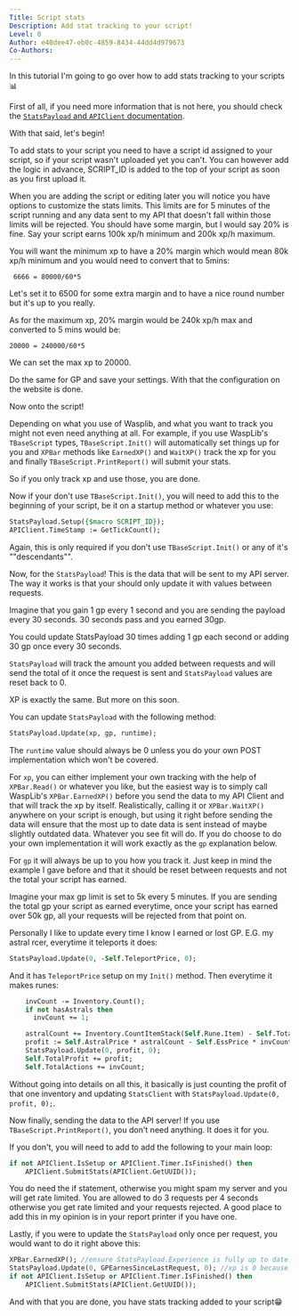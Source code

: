 ```yaml
---
Title: Script stats
Description: Add stat tracking to your script!
Level: 0
Author: e40dee47-eb0c-4859-8434-44dd4d979673
Co-Authors: 
---
```


In this tutorial I'm going to go over how to add stats tracking to your scripts 📊

First of all, if you need more information that is not here, you should check the [`StatsPayload` and `APIClient` documentation](https://torwent.github.io/WaspLib/api.html).

With that said, let's begin!

To add stats to your script you need to have a script id assigned to your script, so if your script wasn't uploaded yet you can't. You can however add the logic in advance, SCRIPT_ID is added to the top of your script as soon as you first upload it.

When you are adding the script or editing later you will notice you have options to customize the stats limits.
This limits are for 5 minutes of the script running and any data sent to my API that doesn't fall within those limits will be rejected.
You should have some margin, but I would say 20% is fine.
Say your script earns 100k xp/h minimum and 200k xp/h maximum.

You will want the minimum xp to have a 20% margin which would mean 80k xp/h minimum and you would need to convert that to 5mins:
```
 6666 = 80000/60*5
```
Let's set it to 6500 for some extra margin and to have a nice round number but it's up to you really.

As for the maximum xp, 20% margin would be 240k xp/h max and converted to 5 mins would be:
```
20000 = 240000/60*5
```
We can set the max xp to 20000.
 
Do the same for GP and save your settings. With that the configuration on the website is done.

Now onto the script!

Depending on what you use of Wasplib, and what you want to track you might not even need anything at all.
For example, if you use WaspLib's `TBaseScript` types, `TBaseScript.Init()` will automatically set things up for you and `XPBar` methods like `EarnedXP()` and `WaitXP()` track the xp for you and finally `TBaseScript.PrintReport()` will submit your stats.

So if you only track xp and use those, you are done.

Now if your don't use `TBaseScript.Init()`, you will need to add this to the beginning of your script, be it on a startup method or whatever you use:
```pascal
StatsPayload.Setup({$macro SCRIPT_ID});
APIClient.TimeStamp := GetTickCount();
```
Again, this is only required if you don't use `TBaseScript.Init()` or any of it's ""descendants"".

Now, for the `StatsPayload`! This is the data that will be sent to my API server.
The way it works is that your should only update it with values between requests.

Imagine that you gain 1 gp every 1 second and you are sending the payload every 30 seconds.
30 seconds pass and you earned 30gp.

You could update StatsPayload 30 times adding 1 gp each second or adding 30 gp once every 30 seconds.

`StatsPayload` will track the amount you added between requests and will send the total of it once the request is sent and `StatsPayload` values are reset back to 0.

XP is exactly the same. But more on this soon.

You can update `StatsPayload` with the following method:
```pascal
StatsPayload.Update(xp, gp, runtime);
```
The `runtime` value should always be 0 unless you do your own POST implementation which won't be covered.

For `xp`, you can either implement your own tracking with the help of `XPBar.Read()` or whatever you like, but the easiest way is to simply call WaspLib's `XPBar.EarnedXP()` before you send the data to my API Client and that will track the xp by itself.
Realistically, calling it or `XPBar.WaitXP()` anywhere on your script is enough, but using it right before sending the data will ensure that the most up to date data is sent instead of maybe slightly outdated data.
Whatever you see fit will do.
If you do choose to do your own implementation it will work exactly as the `gp` explanation below.

For `gp` it will always be up to you how you track it. Just keep in mind the example I gave before and that it should be reset between requests and not the total your script has earned.

Imagine your max gp limit is set to 5k every 5 minutes.
If you are sending the total gp your script as earned everytime, once your script has earned over 50k gp, all your requests will be rejected from that point on.

Personally I like to update every time I know I earned or lost GP.
E.G. my astral rcer, everytime it teleports it does:
```pascal
StatsPayload.Update(0, -Self.TeleportPrice, 0);
```
And it has `TeleportPrice` setup on my `Init()` method.
Then everytime it makes runes:
```pascal
    invCount -= Inventory.Count();
    if not hasAstrals then
      invCount += 1;

    astralCount += Inventory.CountItemStack(Self.Rune.Item) - Self.TotalAstrals;
    profit := Self.AstralPrice * astralCount - Self.EssPrice * invCount;
    StatsPayload.Update(0, profit, 0);
    Self.TotalProfit += profit;
    Self.TotalActions += invCount;
```
Without going into details on all this, it basically is just counting the profit of that one inventory and updating `StatsClient` with `StatsPayload.Update(0, profit, 0);`.

Now finally, sending the data to the API server!
If you use `TBaseScript.PrintReport()`, you don't need anything. It does it for you.

If you don't, you will need to add to add the following to your main loop:
```pascal
if not APIClient.IsSetup or APIClient.Timer.IsFinished() then
    APIClient.SubmitStats(APIClient.GetUUID());
```
You do need the if statement, otherwise you might spam my server and you will get rate limited. You are allowed to do 3 requests per 4 seconds otherwise you get rate limited and your requests rejected.
A good place to add this in my opinion is in your report printer if you have one.

Lastly, if you were to update the `StatsPayload` only once per request, you would want to do it right above this:
```pascal
XPBar.EarnedXP(); //ensure StatsPayload.Experience is fully up to date.
StatsPayload.Update(0, GPEarnesSinceLastRequest, 0); //xp is 0 because XPBar.EarnedXP() already updated it.
if not APIClient.IsSetup or APIClient.Timer.IsFinished() then
    APIClient.SubmitStats(APIClient.GetUUID());
```

And with that you are done, you have stats tracking added to your script😁